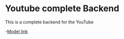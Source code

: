 # Youtube complete Backend

This is a complete backend for the YouTube

-[Model link](https://app.eraser.io/workspace/YtPqZ1VogxGy1jzIDkzj)
